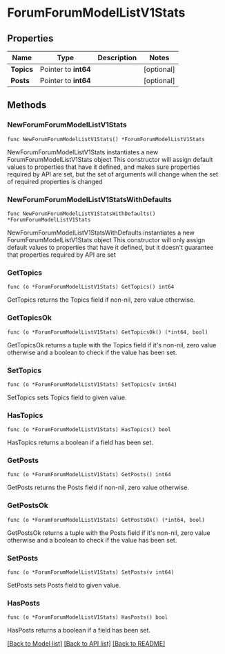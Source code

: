 # ForumForumModelListV1Stats

## Properties

Name | Type | Description | Notes
------------ | ------------- | ------------- | -------------
**Topics** | Pointer to **int64** |  | [optional] 
**Posts** | Pointer to **int64** |  | [optional] 

## Methods

### NewForumForumModelListV1Stats

`func NewForumForumModelListV1Stats() *ForumForumModelListV1Stats`

NewForumForumModelListV1Stats instantiates a new ForumForumModelListV1Stats object
This constructor will assign default values to properties that have it defined,
and makes sure properties required by API are set, but the set of arguments
will change when the set of required properties is changed

### NewForumForumModelListV1StatsWithDefaults

`func NewForumForumModelListV1StatsWithDefaults() *ForumForumModelListV1Stats`

NewForumForumModelListV1StatsWithDefaults instantiates a new ForumForumModelListV1Stats object
This constructor will only assign default values to properties that have it defined,
but it doesn't guarantee that properties required by API are set

### GetTopics

`func (o *ForumForumModelListV1Stats) GetTopics() int64`

GetTopics returns the Topics field if non-nil, zero value otherwise.

### GetTopicsOk

`func (o *ForumForumModelListV1Stats) GetTopicsOk() (*int64, bool)`

GetTopicsOk returns a tuple with the Topics field if it's non-nil, zero value otherwise
and a boolean to check if the value has been set.

### SetTopics

`func (o *ForumForumModelListV1Stats) SetTopics(v int64)`

SetTopics sets Topics field to given value.

### HasTopics

`func (o *ForumForumModelListV1Stats) HasTopics() bool`

HasTopics returns a boolean if a field has been set.

### GetPosts

`func (o *ForumForumModelListV1Stats) GetPosts() int64`

GetPosts returns the Posts field if non-nil, zero value otherwise.

### GetPostsOk

`func (o *ForumForumModelListV1Stats) GetPostsOk() (*int64, bool)`

GetPostsOk returns a tuple with the Posts field if it's non-nil, zero value otherwise
and a boolean to check if the value has been set.

### SetPosts

`func (o *ForumForumModelListV1Stats) SetPosts(v int64)`

SetPosts sets Posts field to given value.

### HasPosts

`func (o *ForumForumModelListV1Stats) HasPosts() bool`

HasPosts returns a boolean if a field has been set.


[[Back to Model list]](../README.md#documentation-for-models) [[Back to API list]](../README.md#documentation-for-api-endpoints) [[Back to README]](../README.md)


